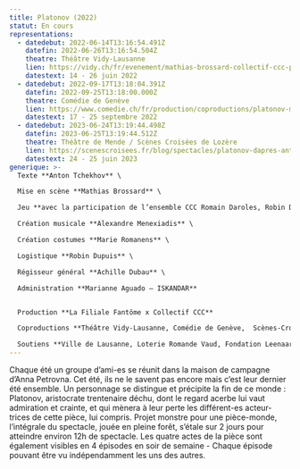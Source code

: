 ```yaml
---
title: Platonov (2022)
statut: En cours
representations:
  - datedebut: 2022-06-14T13:16:54.491Z
    datefin: 2022-06-26T13:16:54.504Z
    theatre: Théâtre Vidy-Lausanne
    lien: https://vidy.ch/fr/evenement/mathias-brossard-collectif-ccc-platonov/
    datestext: 14 - 26 juin 2022
  - datedebut: 2022-09-17T13:18:04.391Z
    datefin: 2022-09-25T13:18:00.000Z
    theatre: Comédie de Genève
    lien: https://www.comedie.ch/fr/production/coproductions/platonov-mathias-brossard
    datestext: 17 - 25 septembre 2022
  - datedebut: 2023-06-24T13:19:44.498Z
    datefin: 2023-06-25T13:19:44.512Z
    theatre: Théâtre de Mende / Scènes Croisées de Lozère
    lien: https://scenescroisees.fr/blog/spectacles/platonov-dapres-anton-tchekov/
    datestext: 24 - 25 juin 2023
generique: >-
  Texte **Anton Tchekhov** \

  Mise en scène **Mathias Brossard** \

  Jeu **avec la participation de l’ensemble CCC Romain Daroles, Robin Dupuis, Judith Goudal, Cécile Goussard, Magali Heu, Arnaud Huguenin, Lara Khattabi, Jonas Lambelet, Chloë Lombard, Loïc Le Cam, Loïc Le Manac’h, Adrien Mani, Mélina Martin, Alexandre Menexiadis, Leon David Salazar, Margot Van Hove** \

  Création musicale **Alexandre Menexiadis** \

  Création costumes **Marie Romanens** \

  Logistique **Robin Dupuis** \

  Régisseur général **Achille Dubau** \

  Administration **Marianne Aguado – ISKANDAR**


  Production **La Filiale Fantôme x Collectif CCC**

  Coproductions **Théâtre Vidy-Lausanne, Comédie de Genève,  Scènes-Croisées de Lozère et Théâtre de Mende**

  Soutiens **Ville de Lausanne, Loterie Romande Vaud, Fondation Leenaards, Fondation Jan Michalski pour l’écriture et la littérature, Fondation du Casino Barrière de Montreux, Fondation Philanthropique Famille Sandoz, Société coopérative Migros Vaud, Fondation Pierre et Nouky Bataillard, Fondation suisse des artistes interprètes SIS, Fonds d’encouragement à l’emploi des intermittent.e.s genevois.es (FEEIG), Pro Helvetia - Fondation Suisse pour la Culture, La Corodis.**
---
```

Chaque été un groupe d’ami-es se réunit dans la maison de campagne d’Anna Petrovna. Cet été, ils ne le savent pas encore mais c’est leur dernier été ensemble. Un personnage se distingue et précipite la fin de ce monde : Platonov, aristocrate trentenaire déchu, dont le regard acerbe lui vaut admiration et crainte, et qui mènera à leur perte les différent-es acteur-trices de cette pièce, lui compris.
Projet monstre pour une pièce-monde, l’intégrale du spectacle, jouée en pleine forêt, s’étale sur 2 jours pour atteindre environ 12h de spectacle. Les quatre actes de la pièce sont également visibles en 4 épisodes en soir de semaine - Chaque épisode pouvant être vu indépendamment  les uns des autres.